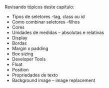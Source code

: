 ##

Revisando tópicos deste capítulo:
- Tipos de seletores -tag, class ou id
- Como combinar seletores -filhos
- Cores
- Unidades de medidas – absolutas e relativas
- Display
- Bordas
- Margin x padding
- Box sizing 
- Developer Tools 
- Float
- Position
- Propriedades de texto
- Background image – image replacement 

##